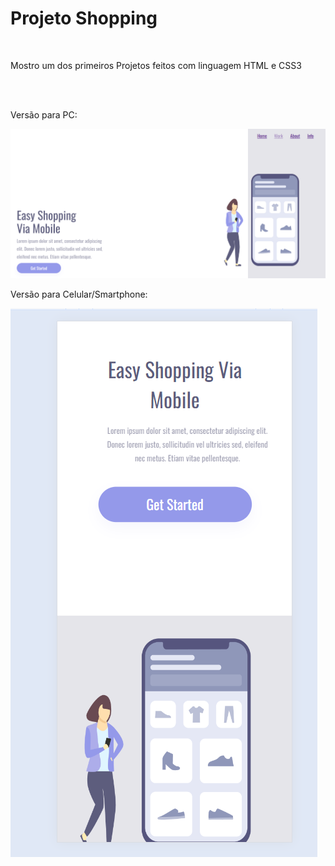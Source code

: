 <h1>Projeto Shopping</h1>
<br>

<p>Mostro um dos primeiros Projetos feitos com linguagem HTML e CSS3</p>
<br>
<br>
<p>Versão para PC:</p>
<img src="https://github.com/ArthurZanesco/Project---web---Shooping---New/blob/main/Img%20Pc.PNG"/> 
<br>
<p>Versão para Celular/Smartphone:</p>
<img src="https://github.com/ArthurZanesco/Project---web---Shooping---New/blob/main/Img%20Celular.PNG"/> 
<br>


